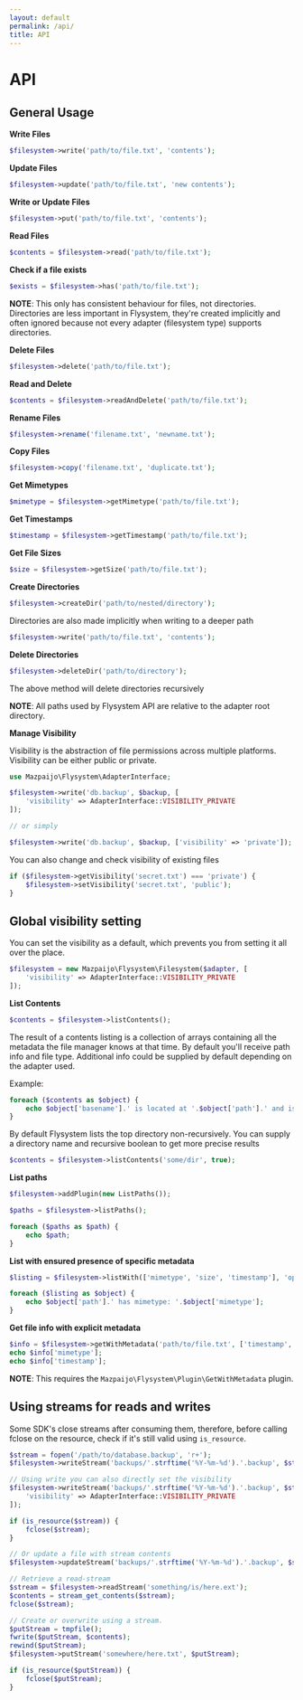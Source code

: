 ```yaml
---
layout: default
permalink: /api/
title: API
---
```


# API

## General Usage

__Write Files__

~~~ php
$filesystem->write('path/to/file.txt', 'contents');
~~~

__Update Files__

~~~ php
$filesystem->update('path/to/file.txt', 'new contents');
~~~

__Write or Update Files__

~~~ php
$filesystem->put('path/to/file.txt', 'contents');
~~~

__Read Files__

~~~ php
$contents = $filesystem->read('path/to/file.txt');
~~~

__Check if a file exists__

~~~ php
$exists = $filesystem->has('path/to/file.txt');
~~~

__NOTE__: This only has consistent behaviour for files, not directories. Directories
are less important in Flysystem, they're created implicitly and often ignored because
not every adapter (filesystem type) supports directories.

__Delete Files__

~~~ php
$filesystem->delete('path/to/file.txt');
~~~

__Read and Delete__

~~~ php
$contents = $filesystem->readAndDelete('path/to/file.txt');
~~~

__Rename Files__

~~~ php
$filesystem->rename('filename.txt', 'newname.txt');
~~~

__Copy Files__

~~~ php
$filesystem->copy('filename.txt', 'duplicate.txt');
~~~

__Get Mimetypes__

~~~ php
$mimetype = $filesystem->getMimetype('path/to/file.txt');
~~~

__Get Timestamps__

~~~ php
$timestamp = $filesystem->getTimestamp('path/to/file.txt');
~~~

__Get File Sizes__

~~~ php
$size = $filesystem->getSize('path/to/file.txt');
~~~

__Create Directories__

~~~ php
$filesystem->createDir('path/to/nested/directory');
~~~
Directories are also made implicitly when writing to a deeper path

~~~ php
$filesystem->write('path/to/file.txt', 'contents');
~~~

__Delete Directories__

~~~ php
$filesystem->deleteDir('path/to/directory');
~~~
The above method will delete directories recursively

__NOTE__: All paths used by Flysystem API are relative to the adapter root directory.

__Manage Visibility__

Visibility is the abstraction of file permissions across multiple platforms. Visibility can be either public or private.

~~~ php
use Mazpaijo\Flysystem\AdapterInterface;

$filesystem->write('db.backup', $backup, [
    'visibility' => AdapterInterface::VISIBILITY_PRIVATE
]);

// or simply

$filesystem->write('db.backup', $backup, ['visibility' => 'private']);
~~~

You can also change and check visibility of existing files

~~~ php
if ($filesystem->getVisibility('secret.txt') === 'private') {
    $filesystem->setVisibility('secret.txt', 'public');
}
~~~

## Global visibility setting

You can set the visibility as a default, which prevents you from setting it all over the place.

~~~ php
$filesystem = new Mazpaijo\Flysystem\Filesystem($adapter, [
    'visibility' => AdapterInterface::VISIBILITY_PRIVATE
]);
~~~

__List Contents__

~~~ php
$contents = $filesystem->listContents();
~~~

The result of a contents listing is a collection of arrays containing all the metadata the file manager knows at that time. By default you'll receive path info and file type. Additional info could be supplied by default depending on the adapter used.

Example:

~~~ php
foreach ($contents as $object) {
    echo $object['basename'].' is located at '.$object['path'].' and is a '.$object['type'];
}
~~~

By default Flysystem lists the top directory non-recursively. You can supply a directory name and recursive boolean to get more precise results

~~~ php
$contents = $filesystem->listContents('some/dir', true);
~~~

__List paths__

~~~ php
$filesystem->addPlugin(new ListPaths());

$paths = $filesystem->listPaths();

foreach ($paths as $path) {
    echo $path;
}
~~~

__List with ensured presence of specific metadata__

~~~ php
$listing = $filesystem->listWith(['mimetype', 'size', 'timestamp'], 'optional/path/to/dir', true);

foreach ($listing as $object) {
    echo $object['path'].' has mimetype: '.$object['mimetype'];
}
~~~

__Get file info with explicit metadata__

~~~ php
$info = $filesystem->getWithMetadata('path/to/file.txt', ['timestamp', 'mimetype']);
echo $info['mimetype'];
echo $info['timestamp'];
~~~

__NOTE__: This requires the `Mazpaijo\Flysystem\Plugin\GetWithMetadata` plugin.

## Using streams for reads and writes

<p class="message-notice">
Some SDK's close streams after consuming them, therefore, before calling fclose on the resource, check if it's still valid using <code>is_resource</code>.
</p>

~~~ php
$stream = fopen('/path/to/database.backup', 'r+');
$filesystem->writeStream('backups/'.strftime('%Y-%m-%d').'.backup', $stream);

// Using write you can also directly set the visibility
$filesystem->writeStream('backups/'.strftime('%Y-%m-%d').'.backup', $stream, [
    'visibility' => AdapterInterface::VISIBILITY_PRIVATE
]);

if (is_resource($stream)) {
    fclose($stream);
}

// Or update a file with stream contents
$filesystem->updateStream('backups/'.strftime('%Y-%m-%d').'.backup', $stream);

// Retrieve a read-stream
$stream = $filesystem->readStream('something/is/here.ext');
$contents = stream_get_contents($stream);
fclose($stream);

// Create or overwrite using a stream.
$putStream = tmpfile();
fwrite($putStream, $contents);
rewind($putStream);
$filesystem->putStream('somewhere/here.txt', $putStream);

if (is_resource($putStream)) {
    fclose($putStream);
}
~~~
